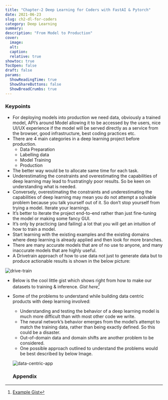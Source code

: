 ```yaml
---
title: "Chapter-2 Deep Learning for Coders with FastAI & Pytorch"
date: 2021-06-23
slug: ch2-dl-for-coders
category: Deep Learning
summary:
description: "From Model to Production"
cover:
  image:
  alt:
  caption: 
  relative: true
showtoc: true
TocOpen: false
draft: false
params:
  ShowReadingTime: true
  ShowShareButtons: false
  ShowBreadCrumbs: true
---
```


### Keypoints

- For deploying models into production we need data, obviously a trained model, API’s around Model allowing it to be accessed by the users, nice UI/UX experience if the model will be served directly as a service from the browser, good infrastructure, best coding practices etc.
- There are 4 main categories in a deep learning project before production.
  - Data Preparation
  - Labelling data
  - Model Training
  - Production
- The better way would be to allocate same time for each task.
- Underestimating the constraints and overestimating the capabilities of deep learning may lead to frustratingly poor results. So be keen on understanding what is needed.
- Conversely, overestimating the constraints and underestimating the capabilities of deep learning may mean you do not attempt a solvable problem because you talk yourself out of it. So don’t stop yourself from trying a model. Iterate your learnings.
- It’s better to iterate the project end-to-end rather than just fine-tuning the model or making some fancy GUI.
- It’s only by practicing (and failing) a lot that you will get an intuition of how to train a model.
- Start learning with the existing examples and the existing domains where deep learning is already applied and then look for more branches.
- There are many accurate models that are of no use to anyone, and many inaccurate models that are highly useful.
- A Drivetrain approach of how to use data not just to generate data but to produce actionable results is shown in the below picture:

![drive-train](/blogs/b2/drive-train.png)

- Below is the cool little gist which shows right from how to make our datasets to training & inference.
<cite>Gist here[^1]</cite>
[^1]: [Example Gist](https://gist.github.com/RaviChandraVeeramachaneni/12b2ed5ef7342048f92a86b019d4fd2f)
- Some of the problems to understand while building data centric products with deep learning involved:
  - Understanding and testing the behavior of a deep learning model is much more difficult than with most other code we write.
  - The neural network’s behavior emerges from the model’s attempt to match the training data, rather than being exactly defined. So this could be a disaster.
  - Out-of-domain data and domain shifts are another problem to be considered.
  - One possible approach outlined to understand the problems would be best described by below Image.

  ![data-centric-app](/blogs/b2/data-centric-app.png)

  ### Appendix